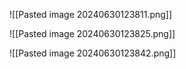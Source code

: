 ![[Pasted image 20240630123811.png]]


![[Pasted image 20240630123825.png]]

![[Pasted image 20240630123842.png]]
